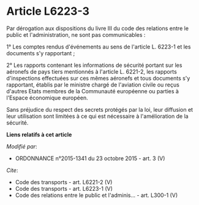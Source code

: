 # Article L6223-3

Par dérogation aux dispositions du livre III du code des relations entre le public et l'administration, ne sont pas
communicables : 

1° Les comptes rendus d'événements au sens de l'article L. 6223-1 et les documents s'y rapportant ; 

2° Les rapports contenant les informations de sécurité portant sur les aéronefs de pays tiers mentionnés à l'article L.
6221-2, les rapports d'inspections effectuées sur ces mêmes aéronefs et tous documents s'y rapportant, établis par le
ministre chargé de l'aviation civile ou reçus d'autres Etats membres de la Communauté européenne ou parties à l'Espace
économique européen. 

Sans préjudice du respect des secrets protégés par la loi, leur diffusion et leur utilisation sont limitées à ce qui est
nécessaire à l'amélioration de la sécurité.

**Liens relatifs à cet article**

_Modifié par_:

  - ORDONNANCE n°2015-1341 du 23 octobre 2015 - art. 3 (V)

_Cite_:

  - Code des transports - art. L6221-2 (V)
  - Code des transports - art. L6223-1 (V)
  - Code des relations entre le public et l'adminis... - art. L300-1 (V)
